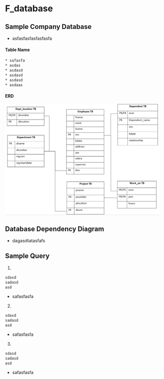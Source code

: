 # F_database


## Sample Company Database
* asfasfasfasfasfasfa
#### Table Name
    * safasfa
    * asdas
    * asdasd
    * asdasd
    * asdasd
    * asdaas
#### ERD
![Alt](https://github.com/Rllein1/F_database/blob/main/db.png)

## Database Dependency Diagram
* dagasdtatasfafs

## Sample Query
1.
```
sdasd
sadasd
asd
```
* safasfasfa

2.
```
sdasd
sadasd
asd
```
* safasfasfa

3.
```
sdasd
sadasd
asd
```
* safasfasfa
